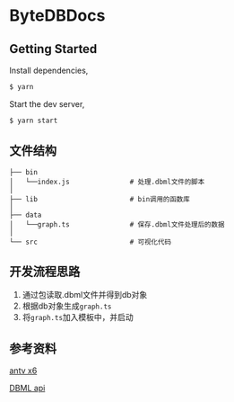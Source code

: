 # ByteDBDocs

## Getting Started

Install dependencies,

```bash
$ yarn
```

Start the dev server,

```bash
$ yarn start
```

## 文件结构

```
├── bin
│   └──index.js               # 处理.dbml文件的脚本
│   
├── lib                       # bin调用的函数库
│
├── data
│   └──graph.ts               # 保存.dbml文件处理后的数据
│   
└── src                       # 可视化代码
```

## 开发流程思路

1. 通过包读取.dbml文件并得到db对象
2. 根据db对象生成`graph.ts`
3. 将`graph.ts`加入模板中，并启动

## 参考资料

[antv x6](https://x6.antv.vision/zh/docs/tutorial/about)

[DBML api](https://www.dbml.org/js-module/#api)
